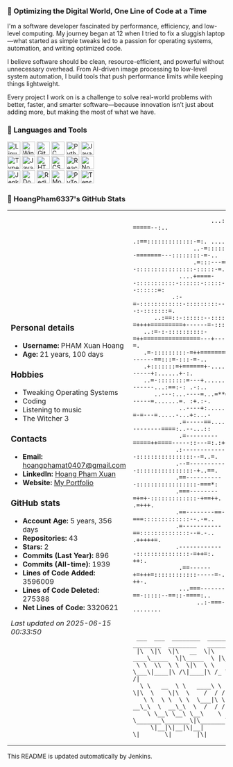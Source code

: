 ### 🚀 Optimizing the Digital World, One Line of Code at a Time

I'm a software developer fascinated by performance, efficiency, and low-level computing. My journey began at 12 when I tried to fix a sluggish laptop—what started as simple tweaks led to a passion for operating systems, automation, and writing optimized code.

I believe software should be clean, resource-efficient, and powerful without unnecessary overhead. From AI-driven image processing to low-level system automation, I build tools that push performance limits while keeping things lightweight.

Every project I work on is a challenge to solve real-world problems with better, faster, and smarter software—because innovation isn’t just about adding more, but making the most of what we have.

### 🧰 Languages and Tools

<p align="left">
  <img alt="Linux" width="30px" src="https://cdn.jsdelivr.net/gh/devicons/devicon/icons/linux/linux-original.svg" />
  <img alt="Windows" width="30px" src="https://cdn.jsdelivr.net/gh/devicons/devicon@latest/icons/windows11/windows11-original.svg" />
  <img alt="Git" width="30px" src="https://cdn.jsdelivr.net/gh/devicons/devicon/icons/git/git-original.svg" />
  <img alt="C" width="30px" src="https://cdn.jsdelivr.net/gh/devicons/devicon@latest/icons/c/c-original.svg" />
  <img alt="Python" width="30px" src="https://cdn.jsdelivr.net/gh/devicons/devicon/icons/python/python-plain.svg" />
  <img alt="Java" width="30px" src="https://cdn.jsdelivr.net/gh/devicons/devicon/icons/java/java-original.svg" />
  <br>
  <img alt="TypeScript" width="30px" src="https://cdn.jsdelivr.net/gh/devicons/devicon/icons/typescript/typescript-plain.svg" />
  <img alt="JavaScript" width="30px" src="https://cdn.jsdelivr.net/gh/devicons/devicon/icons/javascript/javascript-plain.svg" />
  <img alt="HTML" width="30px" src="https://cdn.jsdelivr.net/gh/devicons/devicon/icons/html5/html5-plain.svg" />
  <img alt="CSS" width="30px" src="https://cdn.jsdelivr.net/gh/devicons/devicon/icons/css3/css3-plain.svg" />
  <img alt="React" width="30px" src="https://cdn.jsdelivr.net/gh/devicons/devicon/icons/react/react-original.svg" />
  <img alt="NodeJS" width="30px" src="https://cdn.jsdelivr.net/gh/devicons/devicon/icons/nodejs/nodejs-original.svg" />
  <br>
  <img alt="Jenkins" width="30px" src="https://cdn.jsdelivr.net/gh/devicons/devicon@latest/icons/jenkins/jenkins-original.svg" />
  <img alt="Docker" width="30px" src="https://cdn.jsdelivr.net/gh/devicons/devicon@latest/icons/docker/docker-original-wordmark.svg" />
  <img alt="Redis" width="30px" src="https://cdn.jsdelivr.net/gh/devicons/devicon@latest/icons/redis/redis-original-wordmark.svg" />
  <img alt="MongoDB" width="30px" src="https://cdn.jsdelivr.net/gh/devicons/devicon@latest/icons/mongodb/mongodb-original-wordmark.svg" />
  <img alt="PyTorch" width="30px" src="https://cdn.jsdelivr.net/gh/devicons/devicon@latest/icons/pytorch/pytorch-original.svg" />
  <img alt="TensorFlow" width="30px" src="https://cdn.jsdelivr.net/gh/devicons/devicon@latest/icons/tensorflow/tensorflow-original.svg" />
</p>

### 👤 HoangPham6337's GitHub Stats

<table>
<tr>
<td>
<h3>Personal details</h3>
<ul>
    <li><strong>Username:</strong> PHAM Xuan Hoang</li>
    <li><strong>Age:</strong> 21 years, 100 days</li>
</ul>

<h3>Hobbies</h3>
<ul>
    <li>Tweaking Operating Systems</li>
    <li>Coding</li>
    <li>Listening to music</li>
    <li>The Witcher 3</li>
</ul>

<h3>Contacts</h3>
<ul>
    <li><strong>Email:</strong> <a href="mailto:hoangphamat0407@gmail.com">hoangphamat0407@gmail.com</a></li>
    <li><strong>LinkedIn:</strong> <a href="https://www.linkedin.com/in/xuan-hoang-pham">Hoang Pham Xuan</a></li>
    <li><strong>Website:</strong> <a href="https://hoangpham6337.github.io/portfolio/">My Portfolio</a></li>
</ul>

<h3>GitHub stats</h3>
<ul>
    <li><strong>Account Age:</strong> 5 years, 356 days</li>
    <li><strong>Repositories:</strong> 43</li>
    <li><strong>Stars:</strong> 2</li>
    <li><strong>Commits (Last Year):</strong> 896</li>
    <li><strong>Commits (All-time):</strong> 1939</li>
    <li><strong>Lines of Code Added:</strong> 3596009</li>
    <li><strong>Lines of Code Deleted:</strong> 275388</li>
    <li><strong>Net Lines of Code:</strong> 3320621</li>
</ul>

<p><em>Last updated on 2025-06-15 00:33:50</em></p>

</td>

<td>
                                                                        
                                                                        
                                                                        
                                                                        
                                                                    
                                                                    
                                                                    
                          ...::--=====--:..                         
                        .:==:::::::::::::-=:. ............          
                     ..-=:::::::::::---=======---::::::::-=-..      
                     .=:::---======--::::::::::::::::-:::::-=.      
                 ....+====--:::::::::::-::::::-:::::--::::::=:      
               .:-=-::::::::::::-:::::::::---------:-:::::::=.      
          ..:==::-::::::--::::--=++++=========+------=-::::=..      
       ..:=-:-::::::::::-=++================---+---::::::-=.        
       .=-:::::::::-=++=============--------==:::=-:::-=-..         
       .+:::::::=+======+-.....-=----------+:......+-:.             
       ..=-::::::::=---+........:=----------...:==:-: .-:..         
          ..---:...----=...=**=..+---------=.......=. :+.:-.        
                 ..----+:.......-=----=-=---=.....-...+:...-        
                 .=-----==.....=--------------====:..--...::        
                 .=---------=====++====-----::---=:.:+. .:-.        
                .:-------------::::::::::::::::--=..=.  .-.         
                .--=-----------::::::::::::::::-+..==.  .-.         
                .==-----------:::::::::::::::::-===*:   ..:-::.     
                .===--------=+=+-:::::::::::::-+==++.    .=+++.     
                .==--------==-===:::::::::::::--.-=..   .:++++-.    
                .=-----------==::::::::::::::--=.-..    .+++++=.    
                .-------------:::::::::::::::-=++=:.    ...-++:.    
                 .==------+=+++=::::::::::::-----=-.       -++-.    
                 ...===-------==-:::::--==::-====:..       :....    
                      ..:-===- ........                             
                                                                    
                                                                    
                                                                    
     ___  ___  ________  ________ ________  ________   ________     
     |\  \|\  \|\   __  \|\   ____\_____  \|\_____  \ |\_____  \   
     \ \  \\  \ \  \|\  \ \  \___\|____|\ /\|____|\ /_ \|___/  /|  
      \ \   __  \ \   ____\ \  \____    \|\  \    \|\  \    /  / /  
       \ \  \ \  \ \  \___|\ \  ___  \ __\_\  \  __\_\  \  /  / /   
        \ \__\ \__\ \__\    \ \_______\_______\|\_______\/__/ /    
         \|__|\|__|\|__|     \|_______\|_______|\|_______||__|/     
                                                                    
                                                                    
                                                                    
                                                                    
</td>

</tr>
</table>
<p>This README is updated automatically by Jenkins.</p>
